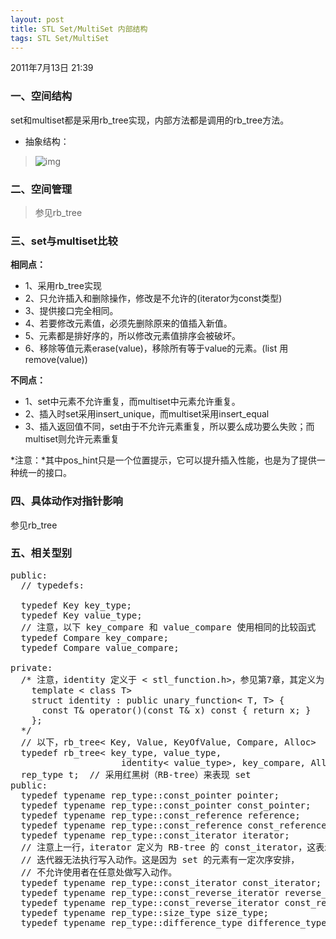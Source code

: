 ```yaml
---
layout: post
title: STL Set/MultiSet 内部结构
tags: STL Set/MultiSet
---
```


<script type="text/javascript" src="/js/syntax-js/shBrushCpp.js"></script>

2011年7月13日
21:39

### 一、空间结构
set和multiset都是采用rb_tree实现，内部方法都是调用的rb_tree方法。

* 抽象结构：

>![img](http://farm9.staticflickr.com/8551/8749903434_c6a8325423.jpg)


### 二、空间管理
>参见rb_tree
 
### 三、set与multiset比较
**相同点：**

* 1、采用rb_tree实现
* 2、只允许插入和删除操作，修改是不允许的(iterator为const类型)
* 3、提供接口完全相同。
* 4、若要修改元素值，必须先删除原来的值插入新值。
* 5、元素都是排好序的，所以修改元素值排序会被破坏。
* 6、移除等值元素erase(value)，移除所有等于value的元素。(list 用remove(value))
     
**不同点：**

* 1、set中元素不允许重复，而multiset中元素允许重复。
* 2、插入时set采用insert_unique，而multiset采用insert_equal
* 3、插入返回值不同，set由于不允许元素重复，所以要么成功要么失败；而multiset则允许元素重复

*注意：*其中pos_hint只是一个位置提示，它可以提升插入性能，也是为了提供一种统一的接口。
 
### 四、具体动作对指针影响
   参见rb_tree
 
### 五、相关型别
<pre class="brush: cpp">
public:
  // typedefs:
 
  typedef Key key_type;
  typedef Key value_type;
  // 注意，以下 key_compare 和 value_compare 使用相同的比较函式
  typedef Compare key_compare;
  typedef Compare value_compare;
 
private:
  /* 注意，identity 定义于 < stl_function.h>，参见第7章，其定义为：
    template < class T>
    struct identity : public unary_function< T, T> {
      const T& operator()(const T& x) const { return x; }
    };
  */
  // 以下，rb_tree< Key, Value, KeyOfValue, Compare, Alloc>
  typedef rb_tree< key_type, value_type,
                     identity< value_type>, key_compare, Alloc> rep_type;
  rep_type t;  // 采用红黑树（RB-tree）来表现 set
public:
  typedef typename rep_type::const_pointer pointer;
  typedef typename rep_type::const_pointer const_pointer;
  typedef typename rep_type::const_reference reference;
  typedef typename rep_type::const_reference const_reference;
  typedef typename rep_type::const_iterator iterator;
  // 注意上一行，iterator 定义为 RB-tree 的 const_iterator，这表示 set 的
  // 迭代器无法执行写入动作。这是因为 set 的元素有一定次序安排，
  // 不允许使用者在任意处做写入动作。
  typedef typename rep_type::const_iterator const_iterator;
  typedef typename rep_type::const_reverse_iterator reverse_iterator;
  typedef typename rep_type::const_reverse_iterator const_reverse_iterator;
  typedef typename rep_type::size_type size_type;
  typedef typename rep_type::difference_type difference_type;

</pre>